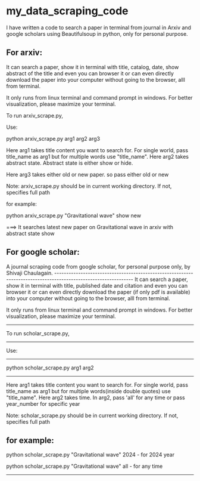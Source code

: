 # my_data_scraping_code
I have written a code to search a paper in terminal from journal in Arxiv and google scholars using Beautifulsoup in python, only for personal purpose.

## For arxiv:

It can search a paper, show it in terminal with title, catalog, date, show abstract of the title and even you can browser it or can even directly download the paper into your computer without going to the browser, alll from terminal.

It only runs from linux terminal and command prompt in windows. For better visualization, please maximize your terminal.

To run arxiv_scrape.py,

Use: 

python arxiv_scrape.py arg1 arg2 arg3

Here arg1 takes title content you want to search for. For single world, pass title_name as arg1 but for multiple words use "title_name".
Here arg2 takes abstract state. Abstract state is either show or hide. 

Here arg3 takes either old or new paper. so pass either old or new

Note: arxiv_scrape.py should be in current working directory. If not, specifies full path

for example:

python arxiv_scrape.py "Gravitational wave" show new

===> It searches latest new paper on Gravitational wave in arxiv with abstract state show

## For google scholar:

A journal scraping code from google scholar, for personal purpose only, by Shivaji Chaulagain.
         ---------------------------------------------------------------------------------------------------------------
It can search a paper, show it in terminal with title, published date and citation and even you can browser it or can even directly download the paper (if only pdf is available) into your computer without going to the browser, alll from terminal.

It only runs from linux terminal and command prompt in windows. For better visualization, please maximize your terminal.

-------------------------------------------------------------------------------------------------------------------------------
To run scholar_scrape.py,

-------------------------------------------------------------------
Use:

-------------------------------------------------------------------
python scholar_scrape.py arg1 arg2 

------------------------------------------------------------------------------------------------------
Here arg1 takes title content you want to search for. For single world, pass title_name as arg1 but for multiple words(inside double quotes) use "title_name". Here arg2 takes time. In arg2, pass 'all' for any time or pass year_number for specific year

Note: scholar_scrape.py should be in current working directory. If not, specifies full path

for example:
---------------------------------------------------------
python scholar_scrape.py "Gravitational wave" 2024           - for 2024 year


python scholar_scrape.py "Gravitational wave" all       - for any time

----------------------------------------------------------
